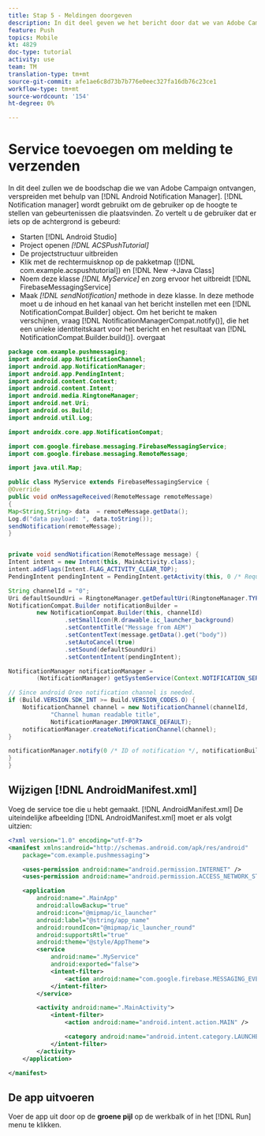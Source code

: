 ```yaml
---
title: Stap 5 - Meldingen doorgeven
description: In dit deel geven we het bericht door dat we van Adobe Campaign hebben ontvangen via Android Notification Manager.Firebase
feature: Push
topics: Mobile
kt: 4829
doc-type: tutorial
activity: use
team: TM
translation-type: tm+mt
source-git-commit: afe1ae6c8d73b7b776e0eec327fa16db76c23ce1
workflow-type: tm+mt
source-wordcount: '154'
ht-degree: 0%

---
```


# Service toevoegen om melding te verzenden

In dit deel zullen we de boodschap die we van Adobe Campaign ontvangen, verspreiden met behulp van [!DNL Android Notification Manager]. [!DNL Notification manager] wordt gebruikt om de gebruiker op de hoogte te stellen van gebeurtenissen die plaatsvinden.
Zo vertelt u de gebruiker dat er iets op de achtergrond is gebeurd:

* Starten [!DNL Android Studio]
* Project openen *[!DNL ACSPushTutorial]*
* De projectstructuur uitbreiden
* Klik met de rechtermuisknop op de pakketmap ([!DNL com.example.acspushtutorial]) en [!DNL New ->Java Class]
* Noem deze klasse *[!DNL MyService]* en zorg ervoor het uitbreidt [!DNL FirebaseMessagingService]
* Maak *[!DNL sendNotification]* methode in deze klasse. In deze methode moet u de inhoud en het kanaal van het bericht instellen met een [!DNL NotificationCompat.Builder] object. Om het bericht te maken verschijnen, vraag [!DNL NotificationManagerCompat.notify()], die het een unieke identiteitskaart voor het bericht en het resultaat van [!DNL NotificationCompat.Builder.build()]. overgaat

```java {.line-numbers}
package com.example.pushmessaging;
import android.app.NotificationChannel;
import android.app.NotificationManager;
import android.app.PendingIntent;
import android.content.Context;
import android.content.Intent;
import android.media.RingtoneManager;
import android.net.Uri;
import android.os.Build;
import android.util.Log;

import androidx.core.app.NotificationCompat;

import com.google.firebase.messaging.FirebaseMessagingService;
import com.google.firebase.messaging.RemoteMessage;

import java.util.Map;

public class MyService extends FirebaseMessagingService {
@Override
public void onMessageReceived(RemoteMessage remoteMessage)
{
Map<String,String> data  = remoteMessage.getData();
Log.d("data payload: ", data.toString());
sendNotification(remoteMessage);
}


private void sendNotification(RemoteMessage message) {
Intent intent = new Intent(this, MainActivity.class);
intent.addFlags(Intent.FLAG_ACTIVITY_CLEAR_TOP);
PendingIntent pendingIntent = PendingIntent.getActivity(this, 0 /* Request code */, intent, PendingIntent.FLAG_ONE_SHOT);

String channelId = "0";
Uri defaultSoundUri = RingtoneManager.getDefaultUri(RingtoneManager.TYPE_NOTIFICATION);
NotificationCompat.Builder notificationBuilder =
        new NotificationCompat.Builder(this, channelId)
                .setSmallIcon(R.drawable.ic_launcher_background)
                .setContentTitle("Message from AEM")
                .setContentText(message.getData().get("body"))
                .setAutoCancel(true)
                .setSound(defaultSoundUri)
                .setContentIntent(pendingIntent);

NotificationManager notificationManager =
        (NotificationManager) getSystemService(Context.NOTIFICATION_SERVICE);

// Since android Oreo notification channel is needed.
if (Build.VERSION.SDK_INT >= Build.VERSION_CODES.O) {
    NotificationChannel channel = new NotificationChannel(channelId,
            "Channel human readable title",
            NotificationManager.IMPORTANCE_DEFAULT);
    notificationManager.createNotificationChannel(channel);
}

notificationManager.notify(0 /* ID of notification */, notificationBuilder.build());
}
}
```

## Wijzigen [!DNL AndroidManifest.xml]

Voeg de service toe die u hebt gemaakt. [!DNL AndroidManifest.xml] De uiteindelijke afbeelding [!DNL AndroidManifest.xml] moet er als volgt uitzien:

```xml {.line-numbers}
<?xml version="1.0" encoding="utf-8"?>
<manifest xmlns:android="http://schemas.android.com/apk/res/android"
    package="com.example.pushmessaging">

    <uses-permission android:name="android.permission.INTERNET" />
    <uses-permission android:name="android.permission.ACCESS_NETWORK_STATE" />

    <application
        android:name=".MainApp"
        android:allowBackup="true"
        android:icon="@mipmap/ic_launcher"
        android:label="@string/app_name"
        android:roundIcon="@mipmap/ic_launcher_round"
        android:supportsRtl="true"
        android:theme="@style/AppTheme">
        <service
            android:name=".MyService"
            android:exported="false">
            <intent-filter>
                <action android:name="com.google.firebase.MESSAGING_EVENT" />
            </intent-filter>
        </service>

        <activity android:name=".MainActivity">
            <intent-filter>
                <action android:name="android.intent.action.MAIN" />

                <category android:name="android.intent.category.LAUNCHER" />
            </intent-filter>
        </activity>
    </application>

</manifest>
```

## De app uitvoeren

Voer de app uit door op de **groene pijl** op de werkbalk of in het [!DNL Run] menu te klikken.
